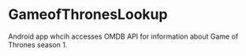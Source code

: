 # GameofThronesLookup
Android app whcih accesses OMDB API for information about Game of Thrones season 1.
